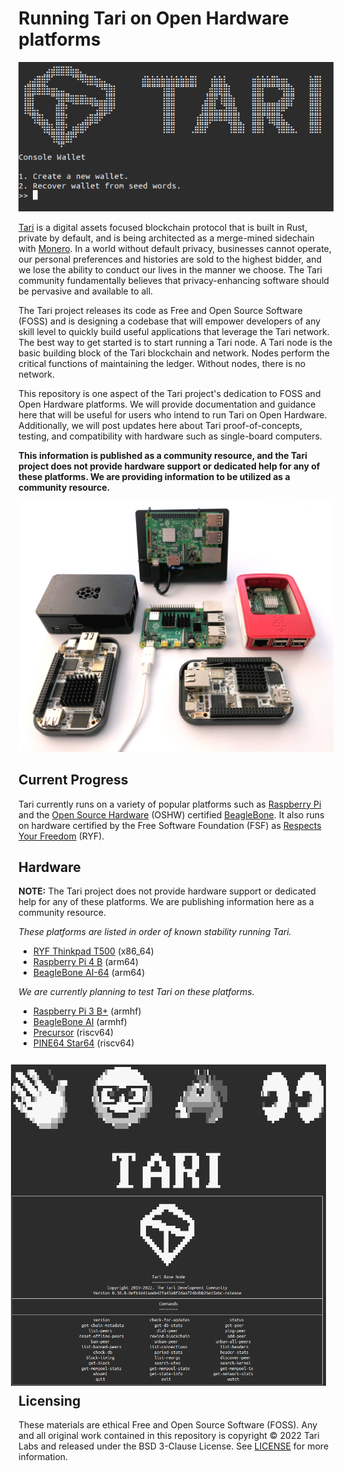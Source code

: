 # Running Tari on Open Hardware platforms

<img src="img/tari-console-wallet01.png" width="600" />

[Tari](https://tari.com) is a digital assets focused blockchain protocol that is built in Rust, private by default, and is being architected as a merge-mined sidechain with [Monero](https://monero.org). In a world without default privacy, businesses cannot operate, our personal preferences and histories are sold to the highest bidder, and we lose the ability to conduct our lives in the manner we choose. The Tari community fundamentally believes that privacy-enhancing software should be pervasive and available to all.

The Tari project releases its code as Free and Open Source Software (FOSS) and is designing a codebase that will empower developers of any skill level to quickly build useful applications that leverage the Tari network. The best way to get started is to start running a Tari node. A Tari node is the basic building block of the Tari blockchain and network. Nodes perform the critical functions of maintaining the ledger. Without nodes, there is no network.

This repository is one aspect of the Tari project's dedication to FOSS and Open Hardware platforms. We will provide documentation and guidance here that will be useful for users who intend to run Tari on Open Hardware. Additionally, we will post updates here about Tari proof-of-concepts, testing, and compatibility with hardware such as single-board computers.

**This information is published as a community resource, and the Tari project does not provide hardware support or dedicated help for any of these platforms. We are providing information to be utilized as a community resource.**

<img src="img/open-hardware-devices01.jpg" width="600" />

## Current Progress

Tari currently runs on a variety of popular platforms such as [Raspberry Pi](https://www.raspberrypi.com) and the [Open Source Hardware](https://www.oshwa.org/definition/) (OSHW) certified [BeagleBone](https://beagleboard.org/bone). It also runs on hardware certified by the Free Software Foundation (FSF) as [Respects Your Freedom](https://ryf.fsf.org) (RYF).

## Hardware
**NOTE:** The Tari project does not provide hardware support or dedicated help for any of these platforms. We are publishing information here as a community resource.

_These platforms are listed in order of known stability running Tari._

* [RYF Thinkpad T500](fsf-ryf/FSF-RYF.md) (x86_64)
* [Raspberry Pi 4 B](raspberry-pi/Raspberry-Pi.md) (arm64)
* [BeagleBone AI-64](beaglebone/BeagleBone.md) (arm64)

_We are currently planning to test Tari on these platforms._
* [Raspberry Pi 3 B+](raspberry-pi/Raspberry-Pi.md) (armhf)
* [BeagleBone AI](beaglebone/BeagleBone.md) (armhf)
* [Precursor](risc-v/RISC-V.md) (riscv64)
* [PINE64 Star64](risc-v/RISC-V.md) (riscv64)

<img src="img/tari-base-node.png" width="600" style="float:right;text-align:right;padding:12px;" />

## Licensing

These materials are ethical Free and Open Source Software (FOSS). Any and all original work contained in this repository is copyright &copy; 2022 Tari Labs and released under the BSD 3-Clause License. See [LICENSE](LICENSE) for more information.
